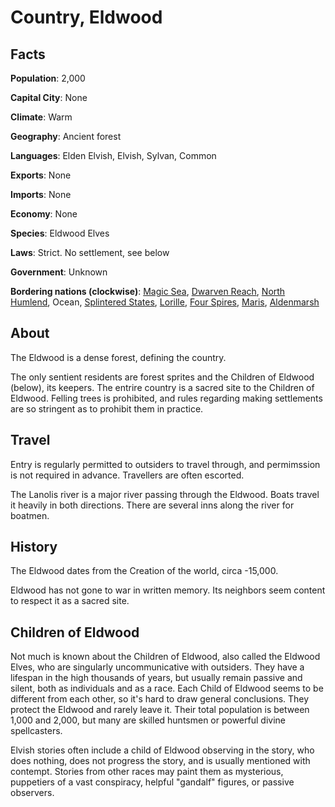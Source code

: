 # Country, Eldwood

## Facts
**Population**: 2,000

**Capital City**: None

**Climate**: Warm

**Geography**: Ancient forest

**Languages**: Elden Elvish, Elvish, Sylvan, Common

**Exports**: None

**Imports**: None

**Economy**: None

**Species**: Eldwood Elves

**Laws**: Strict. No settlement, see below

**Government**: Unknown

**Bordering nations (clockwise)**: [Magic Sea](magic_sea.md), [Dwarven Reach](dwarven_reach.md), [North Humlend](north_humlend.md), Ocean, [Splintered States](splintered_states.md), [Lorille](lorille.md), [Four Spires](four_spires.md), [Maris](maris.md), [Aldenmarsh](aldenmarsh.md)

## About
The Eldwood is a dense forest, defining the country.

The only sentient residents are forest sprites and the Children of Eldwood (below), its keepers. The entrire country is a sacred site to the Children of Eldwood. Felling trees is prohibited, and rules regarding making settlements are so stringent as to prohibit them in practice.

## Travel
Entry is regularly permitted to outsiders to travel through, and permimssion is not required in advance. Travellers are often escorted.

The Lanolis river is a major river passing through the Eldwood. Boats travel it heavily in both directions. There are several inns along the river for boatmen.

## History
The Eldwood dates from the Creation of the world, circa -15,000.

Eldwood has not gone to war in written memory. Its neighbors seem content to respect it as a sacred site.

## Children of Eldwood
Not much is known about the Children of Eldwood, also called the Eldwood Elves, who are singularly uncommunicative with outsiders. They have a lifespan in the high thousands of years, but usually remain passive and silent, both as individuals and as a race. Each Child of Eldwood seems to be different from each other, so it's hard to draw general conclusions. They protect the Eldwood and rarely leave it. Their total population is between 1,000 and 2,000, but many are skilled huntsmen or powerful divine spellcasters.

Elvish stories often include a child of Eldwood observing in the story, who does nothing, does not progress the story, and is usually mentioned with contempt. Stories from other races may paint them as mysterious, puppetiers of a vast conspiracy, helpful "gandalf" figures, or passive observers.
